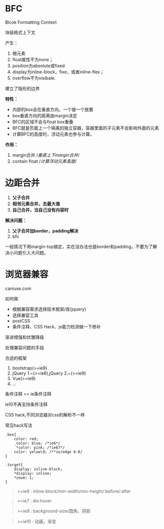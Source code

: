 # BFC 

Blcok Formatting Context

块级格式上下文

产生：

1. 根元素
2. float属性不为none；
3. position为absolute或fixed
4. display为inline-block，fixe，或者inline-flex；
5. overflow不为visibale.


建立了隐形的边界

**特性：**

- 内部的box会在垂直方向，一个接一个放置
- box垂直方向的距离由margin决定
- BFC的区域不会与float box重叠
- BFC就是页面上一个隔离的独立容器，容器里面的子元素不会影响外面的元素
- 计算BFC的高度时，浮动元素也参与计算。


**作用：**

1. margin合并   /*垂直上下margin合并*/
2. contain float /*计算浮动元素高度*/


# 边距合并

1. **父子合并**
2. **相邻元素合并，去最大值**
3. **自己合并，当自己没有内容时**

**解决问题：**

1. **父子合并加border，padding解决**
2. bfc

一般情况下用margin-top搞定，实在没办法也是border和padding，不要为了解决小问题引入大问题。


# 浏览器兼容

caniuse.com

如何做

- 根据兼容需求选择技术框架/库(jquery)
- 选择兼容工具
- postCSS
- 条件注释、CSS Hack、js能力检测做一下修补

渐进增强和优雅降级

处理兼容问题的手段

合适的框架

1. bootstrap(>=ie9)
2. jQuery 1.~(>=ie6),jQuery 2.~(>=ie9)
3. Vue(>=ie9)
4. ...

条件注释 == ie条件注释

ie10不再支持条件注释

CSS hack,不同浏览器对css的解析不一样

常见hack写法

	.box{
		color: red;
		_color: blue; /*ie6*/
		 *color: pink; /*ie67*/
		color: yelow\9; /**ie/edge 6-8/
	}

	.target{
		display: inline-block;
		*display: inline;
		*zoom: 1;
	}


>\>=ie8 : inline-block/min-width/min-height/:before/:after

>\>=ie7 : div:hover
>
>\>=ie9 : background-size/圆角、阴影

>\>=ie10 : 动画，渐变
